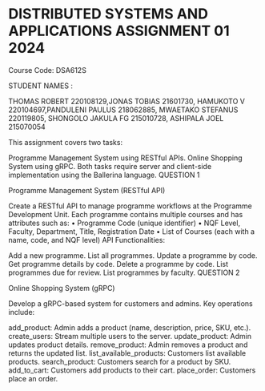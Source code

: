 # DISTRIBUTED SYSTEMS AND APPLICATIONS ASSIGNMENT 01 2024

Course Code: DSA612S

STUDENT NAMES :

THOMAS ROBERT 220108129,JONAS TOBIAS 21601730, HAMUKOTO V 220104697,PANDULENI PAULUS 218062885, MWAETAKO STEFANUS 220119805, SHONGOLO JAKULA FG 215010728, ASHIPALA JOEL 215070054

This assignment covers two tasks:

Programme Management System using RESTful APIs.
Online Shopping System using gRPC. Both tasks require server and client-side implementation using the Ballerina language.
QUESTION 1

Programme Management System (RESTful API)

Create a RESTful API to manage programme workflows at the Programme Development Unit. Each programme contains multiple courses and has attributes such as: • Programme Code (unique identifier) • NQF Level, Faculty, Department, Title, Registration Date • List of Courses (each with a name, code, and NQF level) API Functionalities:

Add a new programme.
List all programmes.
Update a programme by code.
Get programme details by code.
Delete a programme by code.
List programmes due for review.
List programmes by faculty.
QUESTION 2

Online Shopping System (gRPC)

Develop a gRPC-based system for customers and admins. Key operations include:

add_product: Admin adds a product (name, description, price, SKU, etc.).
create_users: Stream multiple users to the server.
update_product: Admin updates product details.
remove_product: Admin removes a product and returns the updated list.
list_available_products: Customers list available products.
search_product: Customers search for a product by SKU.
add_to_cart: Customers add products to their cart.
place_order: Customers place an order.
